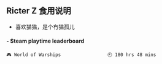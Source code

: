 ## Ricter Z 食用说明
- 喜欢猫猫，是个冇猫孤儿

<!-- steam-box start -->
#### - Steam playtime leaderboard
```text
🎮 World of Warships                 🕘 180 hrs 48 mins
```
<!-- Powered by https://github.com/YouEclipse/steam-box . -->
<!-- steam-box end -->
